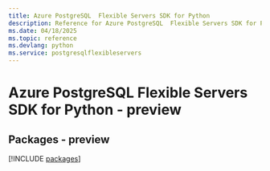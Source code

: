 ```yaml
---
title: Azure PostgreSQL  Flexible Servers SDK for Python
description: Reference for Azure PostgreSQL  Flexible Servers SDK for Python
ms.date: 04/18/2025
ms.topic: reference
ms.devlang: python
ms.service: postgresqlflexibleservers
---
```

# Azure PostgreSQL  Flexible Servers SDK for Python - preview
## Packages - preview
[!INCLUDE [packages](postgresql--flexible-servers-index.md)]